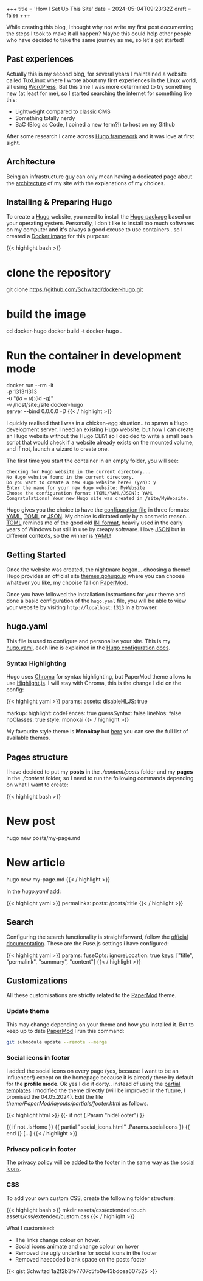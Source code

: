 +++
title = 'How I Set Up This Site'
date = 2024-05-04T09:23:32Z
draft = false
+++

While creating this blog, I thought why not write my first post documenting the steps I took to make it all happen? Maybe this could help other people who have decided to take the same journey as me, so let's get started!

## Past experiences

Actually this is my second blog, for several years I maintained a website called TuxLinux where I wrote about my first experiences in the Linux world, all using [WordPress](https://wordpress.com/). But this time I was more determined to try something new (at least for me), so I started searching the internet for something like this:

* Lightweight compared to classic CMS
* Something totally nerdy
* BaC (Blog as Code, I coined a new term?!) to host on my Github

After some research I came across [Hugo framework](https://gohugo.io) and it was love at first sight.

## Architecture

Being an infrastructure guy can only mean having a dedicated page about the [architecture](/architecture) of my site with the explanations of my choices.

## Installing & Preparing Hugo

To create a [Hugo](https://gohugo.io) website, you need to install the [Hugo package](https://gohugo.io/installation/) based on your operating system. Personally, I don't like to install too much softwares on my computer and it's always a good excuse to use containers.. so I created a [Docker image](https://github.com/Schwitzd/docker-hugo) for this purpose:

{{< highlight bash >}}
# clone the repository
git clone https://github.com/Schwitzd/docker-hugo.git

# build the image
cd docker-hugo
docker build -t docker-hugo .

# Run the container in development mode
docker run --rm -it \
    -p 1313:1313 \
    -u "$(id -u):$(id -g)" \
    -v /host/site:/site docker-hugo \
    server --bind 0.0.0.0 -D
{{< / highlight >}}

I quickly realised that I was in a chicken-egg situation.. to spawn a Hugo development server, I need an existing Hugo website, but how I can create an Hugo website without the Hugo CLI?! so I decided to write a small bash script that would check if a website already exists on the mounted volume, and if not, launch a wizard to create one.

The first time you start the container in an empty folder, you will see:

```comment
Checking for Hugo website in the current directory...
No Hugo website found in the current directory.
Do you want to create a new Hugo website here? (y/n): y
Enter the name for your new Hugo website: MyWebsite
Choose the configuration format (TOML/YAML/JSON): YAML
Congratulations! Your new Hugo site was created in /site/MyWebsite.
```

Hugo gives you the choice to have the [configuration file](https://gohugo.io/getting-started/configuration) in three formats: [YAML](https://yaml.org/), [TOML](https://toml.io/en/) or [JSON](https://www.json.org/). My choice is dictated only by a cosmetic reason... [TOML](https://toml.io/en/) reminds me of the good old [INI format](https://en.wikipedia.org/wiki/INI_file), heavily used in the early years of Windows but still in use by creapy software. I love [JSON](https://www.json.org/) but in different contexts, so the winner is [YAML](https://yaml.org/)!

## Getting Started

Once the website was created, the nightmare began... choosing a theme! Hugo provides an official site [themes.gohugo.io](https://themes.gohugo.io/) where you can choose whatever you like, my chooise fall on [PaperMod](https://github.com/adityatelange/hugo-PaperMod).

Once you have followed the installation instructions for your theme and done a basic configuration of the `hugo.yaml` file, you will be able to view your website by visiting `http://localhost:1313` in a browser.

## hugo.yaml

This file is used to configure and personalise your site. This is my [hugo.yaml](https://github.com/Schwitzd), each line is explained in the [Hugo configuration docs](https://gohugo.io/getting-started/configuration).

### Syntax Highlighting

Hugo uses [Chroma](https://github.com/alecthomas/chroma) for syntax highlighting, but PaperMod theme allows to use [Highlight.js](https://github.com/highlightjs/highlight.js/). I will stay with Chroma, this is the change I did on the config:

{{< highlight yaml >}}
params:
  assets:
    disableHLJS: true

markup:
  highlight:
    codeFences: true
    guessSyntax: false
    lineNos: false
    noClasses: true
    style: monokai
{{< / highlight >}}

My favourite style theme is **Monokay** but [here](https://xyproto.github.io/splash/docs/all.html) you can see the full list of available themes.

## Pages structure

I have decided to put my **posts** in the *./content/posts* folder and my **pages** in the *./content* folder, so I need to run the following commands depending on what I want to create:

{{< highlight bash >}}
# New post
hugo new posts/my-page.md

# New article
hugo new my-page.md
{{< / highlight >}}

In the *hugo.yaml* add:

{{< highlight yaml >}}
permalinks:
    posts: /posts/:title
{{< / highlight >}}

## Search

Configuring the search functionality is straightforward, follow the [official documentation](https://github.com/adityatelange/hugo-PaperMod/wiki/Features#search-page).
These are the Fuse.js settings i have configured:

{{< highlight yaml >}}
params:
    fuseOpts:
        ignoreLocation: true
        keys: ["title", "permalink", "summary", "content"]
{{< / highlight >}}

## Customizations

All these customisations are strictly related to the [PaperMod](https://github.com/adityatelange/hugo-PaperMod) theme.

### Update theme

This may change depending on your theme and how you installed it. But to keep up to date [PaperMod](https://github.com/adityatelange/hugo-PaperMod/wiki/Installation#installingupdating-papermod) I run this command:

```bash
git submodule update --remote --merge
```

### Social icons in footer

I added the social icons on every page (yes, because I want to be an influencer!) except on the homepage because it is already there by default for the **profile mode**. Ok yes I did it dorty.. instead of using the [partial templates](https://gohugo.io/templates/partials/) I modified the theme directly (will be improved in the future, I promised the 04.05.2024). Edit the file *theme/PaperMod/layouts/partials/footer.html* as follows.

{{< highlight html >}}
{{- if not (.Param "hideFooter") }}
<footer class="footer">
    {{ if not .IsHome }}
        {{ partial "social_icons.html" .Params.socialIcons }}
    {{ end }}
[...]
{{< / highlight >}}

### Privacy policy in footer

The [privacy policy](/privay) will be added to the footer in the same way as the [social icons](#social-icons-in-footer).

### CSS

To add your own custom CSS, create the following folder structure:

{{< highlight bash >}}
mkdir assets/css/extended
touch assets/css/extended/custom.css
{{< / highlight >}}

What I customised:

* The links change colour on hover.
* Social icons animate and change colour on hover
* Removed the ugly underline for social icons in the footer
* Removed haecoded blank space on the posts footer

{{< gist Schwitzd 1a2f2b3fe7707c5fb0e43bdcea607525 >}}
